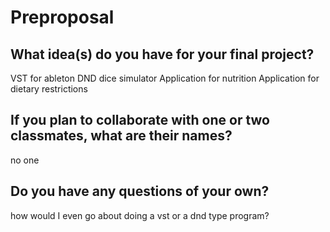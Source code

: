 # Preproposal

## What idea(s) do you have for your final project?

VST for ableton
DND dice simulator
Application for nutrition
Application for dietary restrictions

## If you plan to collaborate with one or two classmates, what are their names?

no one

## Do you have any questions of your own?

how would I even go about doing a vst or a dnd type program?
